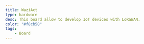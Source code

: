 ```yaml
---
title: WaziAct
type: hardware
desc: This board allow to develop IoT devices with LoRaWAN.
color: "#f8cb58"
tags:
    - Board
---
```

